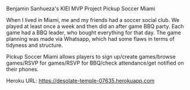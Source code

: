Benjamin Sanhueza's KIEI MVP Project
Pickup Soccer Miami

When I lived in Miami, me and my friends had a soccer social club. We played at least once a week and then did an after game BBQ party.
Each game had a BBQ leader, who bought everything for that day.
The game planning was made via Whatsapp, which had some flaws in terms of tidyness and structure.

Pickup Soccer Miami allows players to sign up/create games/browse games/RSVP for games/RSVP for BBQ/check attendance/get notified on their phones.

Heroku URL: https://desolate-temple-07635.herokuapp.com